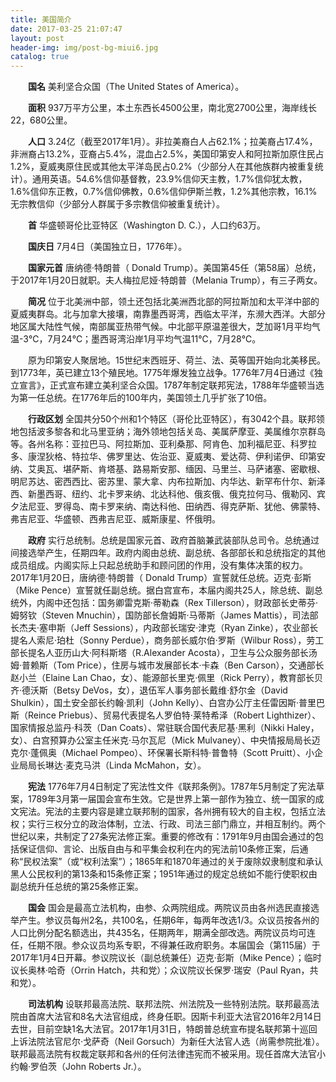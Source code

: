 ```yaml
---
title: 美国简介
date: 2017-03-25 21:07:47
layout: post
header-img: img/post-bg-miui6.jpg
catalog: true
---
```


　　**国名** 美利坚合众国（The United States of America）。

　　**面积** 937万平方公里，本土东西长4500公里，南北宽2700公里，海岸线长22，680公里。

　　**人口** 3.24亿（截至2017年1月）。非拉美裔白人占62.1%；拉美裔占17.4%，非洲裔占13.2%，亚裔占5.4%，混血占2.5%，美国印第安人和阿拉斯加原住民占1.2%，夏威夷原住民或其他太平洋岛民占0.2%（少部分人在其他族群内被重复统计）。通用英语。54.6%信仰基督教，23.9%信仰天主教，1.7%信仰犹太教，1.6%信仰东正教，0.7%信仰佛教，0.6%信仰伊斯兰教，1.2%其他宗教，16.1%无宗教信仰（少部分人群属于多宗教信仰被重复统计）。

　　**首** 华盛顿哥伦比亚特区（Washington D. C.），人口约63万。

　　**国庆日** 7月4日（美国独立日，1776年）。

　　**国家元首** 唐纳德·特朗普（ Donald Trump）。美国第45任（第58届）总统，于2017年1月20日就职。夫人梅拉尼娅·特朗普（Melania Trump），有三子两女。

　　**简况** 位于北美洲中部，领土还包括北美洲西北部的阿拉斯加和太平洋中部的夏威夷群岛。北与加拿大接壤，南靠墨西哥湾，西临太平洋，东濒大西洋。大部分地区属大陆性气候，南部属亚热带气候。中北部平原温差很大，芝加哥1月平均气温-3℃，7月24℃；墨西哥湾沿岸1月平均气温11℃，7月28℃。

　　原为印第安人聚居地。15世纪末西班牙、荷兰、法、英等国开始向北美移民。到1773年，英已建立13个殖民地。1775年爆发独立战争。1776年7月4日通过《独立宣言》，正式宣布建立美利坚合众国。1787年制定联邦宪法，1788年华盛顿当选为第一任总统。在1776年后的100年内，美国领土几乎扩张了10倍。

　　**行政区划** 全国共分50个州和1个特区（哥伦比亚特区），有3042个县。联邦领地包括波多黎各和北马里亚纳；海外领地包括关岛、美属萨摩亚、美属维尔京群岛等。各州名称：亚拉巴马、阿拉斯加、亚利桑那、阿肯色、加利福尼亚、科罗拉多、康涅狄格、特拉华、佛罗里达、佐治亚、夏威夷、爱达荷、伊利诺伊、印第安纳、艾奥瓦、堪萨斯、肯塔基、路易斯安那、缅因、马里兰、马萨诸塞、密歇根、明尼苏达、密西西比、密苏里、蒙大拿、内布拉斯加、内华达、新罕布什尔、新泽西、新墨西哥、纽约、北卡罗来纳、北达科他、俄亥俄、俄克拉何马、俄勒冈、宾夕法尼亚、罗得岛、南卡罗来纳、南达科他、田纳西、得克萨斯、犹他、佛蒙特、弗吉尼亚、华盛顿、西弗吉尼亚、威斯康星、怀俄明。

　　**政府** 实行总统制。总统是国家元首、政府首脑兼武装部队总司令。总统通过间接选举产生，任期四年。政府内阁由总统、副总统、各部部长和总统指定的其他成员组成。内阁实际上只起总统助手和顾问团的作用，没有集体决策的权力。2017年1月20日，唐纳德·特朗普（ Donald Trump）宣誓就任总统。迈克·彭斯（Mike Pence）宣誓就任副总统。据白宫宣布，本届内阁共25人，除总统、副总统外，内阁中还包括：国务卿雷克斯·蒂勒森（Rex Tillerson），财政部长史蒂芬·姆努钦（Steven Mnuchin），国防部长詹姆斯·马蒂斯（James Mattis），司法部长杰夫·塞申斯（Jeff Sessions），内政部长瑞安·津克（Ryan Zinke），农业部长提名人索尼·珀杜（Sonny Perdue），商务部长威尔伯·罗斯（Wilbur Ross），劳工部长提名人亚历山大·阿科斯塔（R.Alexander Acosta），卫生与公众服务部长汤姆·普赖斯（Tom Price），住房与城市发展部长本·卡森（Ben Carson），交通部长赵小兰（Elaine Lan Chao，女）、能源部长里克·佩里（Rick Perry），教育部长贝齐·德沃斯（Betsy DeVos，女），退伍军人事务部长戴维·舒尔金（David Shulkin），国土安全部长约翰·凯利（John Kelly）、白宫办公厅主任雷因斯·普里巴斯（Reince Priebus）、贸易代表提名人罗伯特·莱特希泽（Robert Lighthizer）、国家情报总监丹·科茨（Dan Coats）、常驻联合国代表尼基·黑利（Nikki Haley，女）、白宫预算办公室主任米克·马尔瓦尼（Mick Mulvaney）、中央情报局局长迈克尔·蓬佩奥（Michael Pompeo）、环保署长斯科特·普鲁特（Scott Pruitt）、小企业局局长琳达·麦克马洪（Linda McMahon，女）。

　　**宪法** 1776年7月4日制定了宪法性文件《联邦条例》。1787年5月制定了宪法草案，1789年3月第一届国会宣布生效。它是世界上第一部作为独立、统一国家的成文宪法。宪法的主要内容是建立联邦制的国家，各州拥有较大的自主权，包括立法权；实行三权分立的政治体制，立法、行政、司法三部门鼎立，并相互制约。两个世纪以来，共制定了27条宪法修正案。重要的修改有：1791年9月由国会通过的包括保证信仰、言论、出版自由与和平集会权利在内的宪法前10条修正案，后通称“民权法案”（或“权利法案”）；1865年和1870年通过的关于废除奴隶制度和承认黑人公民权利的第13条和15条修正案；1951年通过的规定总统如不能行使职权由副总统升任总统的第25条修正案。

　　**国会** 国会是最高立法机构，由参、众两院组成。两院议员由各州选民直接选举产生。参议员每州2名，共100名，任期6年，每两年改选1/3。众议员按各州的人口比例分配名额选出，共435名，任期两年，期满全部改选。两院议员均可连任，任期不限。参众议员均系专职，不得兼任政府职务。本届国会（第115届）于2017年1月4日开幕。参议院议长（副总统兼任）迈克·彭斯（Mike Pence）；临时议长奥林·哈奇（Orrin Hatch，共和党）；众议院议长保罗·瑞安（Paul Ryan，共和党）。

　　**司法机构** 设联邦最高法院、联邦法院、州法院及一些特别法院。联邦最高法院由首席大法官和8名大法官组成，终身任职。因斯卡利亚大法官2016年2月14日去世，目前空缺1名大法官。2017年1月31日，特朗普总统宣布提名联邦第十巡回上诉法院法官尼尔·戈萨奇（Neil Gorsuch）为新任大法官人选（尚需参院批准）。联邦最高法院有权裁定联邦和各州的任何法律违宪而不被采用。现任首席大法官小约翰·罗伯茨（John Roberts Jr.）。